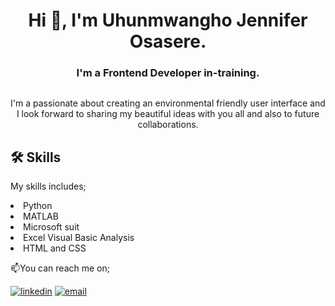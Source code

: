 <h1 align="center"> Hi 👋, I'm Uhunmwangho Jennifer Osasere.</h1>

<h3 align="center"><b> I'm a Frontend Developer in-training.</b></h3>

<div>
<p align="center">  <img src="![IMG_20210910_225553_015](https://user-images.githubusercontent.com/103157284/198574026-2326e186-f22a-49f0-bde8-364e48ad798b.jpg)

" alt="" /></p>
</div>

<div>
<p align="center"> I'm a passionate about creating an environmental friendly user interface and I look forward to sharing my beautiful ideas with you all and also to future collaborations.</p></div>

## 🛠 Skills
<p>My skills includes;
<li>Python</li>
<li>MATLAB</li>
<li>Microsoft suit</li>
<li>Excel Visual Basic Analysis</li>
<li>HTML and CSS</li>
</p>

📫You can reach me on;

[![linkedin](https://img.shields.io/badge/linkedin-0A66C2?style=for-the-badge&logo=linkedin&logoColor=white)](https://www.linkedin.com/in/jennifer-osasere-61a595224)
[![email](https://img.shields.io/badge/email-1DA1F2?style=for-the-badge&logo=email&logoColor=white)](mailto:jenniferosasere05@gmail.com")



<!--
**jennywhyte/jennywhyte** is a ✨ _special_ ✨ repository because its `README.md` (this file) appears on your GitHub profile.

Here are some ideas to get you started:

- 🔭 I’m currently working on ...
- 🌱 I’m currently learning ...
- 👯 I’m looking to collaborate on ...
- 🤔 I’m looking for help with ...
- 💬 Ask me about ...
- 📫 How to reach me: ...
- 😄 Pronouns: ...
- ⚡ Fun fact: ...
-->
